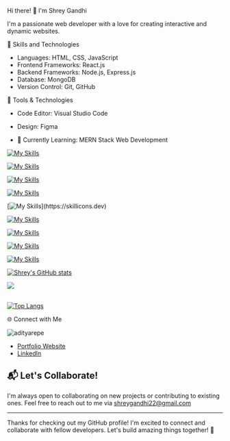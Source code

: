 Hi there! 👋 I'm Shrey Gandhi

I'm a passionate web developer with a love for creating interactive and dynamic websites.

🚀 Skills and Technologies

- Languages: HTML, CSS, JavaScript
- Frontend Frameworks: React.js
- Backend Frameworks: Node.js, Express.js
- Database: MongoDB
- Version Control: Git, GitHub

🔧 Tools & Technologies

- Code Editor: Visual Studio Code
- Design: Figma

- 🌱 Currently Learning: MERN Stack Web Development 

[![My Skills](https://skillicons.dev/icons?i=py,c,cpp,cs,java)](https://skillicons.dev)
  
[![My Skills](https://skillicons.dev/icons?i=html,css,js,bootstrap,tailwind,ts,angular,react)](https://skillicons.dev)

[![My Skills](https://skillicons.dev/icons?i=nodejs,expressjs,nextjs,jquery,django,flask,php,laravel,postman)](https://skillicons.dev)

[![My Skills](https://skillicons.dev/icons?i=mongodb,mysql,postgres,sqllite)](https://skillicons.dev)

[![My Skills](https://skillicons.dev/icons?i=aws,docker,firebase,)](https://skillicons.dev)

[![My Skills](https://skillicons.dev/icons?i=dart,flutter,kotlin,swift)](https://skillicons.dev)

[![My Skills](https://skillicons.dev/icons?i=vscode,wordpress,arduino,eclipse,figma,git,github,gitlab,notion,visualstudio,xd,anaconda,codepen,matlab,powershell)](https://skillicons.dev)

[![My Skills](https://skillicons.dev/icons?i=windows,linux)](https://skillicons.dev)

[![My Skills](https://skillicons.dev/icons?i=discord,gmail,instagram,linkdin,stackoverflow,twitter)](https://skillicons.dev)



  
[![Shrey's GitHub stats](https://github-readme-stats.vercel.app/api?username=shreygit225)](https://github.com/shreygit225/github-readme-stats)


  
<a href="https://github.com/shreygit225">
  
  <img align="center" src="https://github-readme-streak-stats.herokuapp.com/?user=shreygit225&theme=light" />
<br/><br/>




[![Top Langs](https://github-readme-stats.vercel.app/api/top-langs/?username=shreygit225)](https://github.com/shreygit225/github-readme-stats)



🌐 Connect with Me
<p align="left"> <img src="https://komarev.com/ghpvc/?username=shreygit225&label=Profile%20views&color=0e75b6&style=flat" alt="adityarepe" /> </p>

- [Portfolio Website](https://shreygandhi.my.canva.site/)
- [LinkedIn](https://www.linkedin.com/in/shreygandhi225/)


## 📬 Let's Collaborate!

I'm always open to collaborating on new projects or contributing to existing ones. Feel free to reach out to me via shreygandhi22@gmail.com

---

Thanks for checking out my GitHub profile! I'm excited to connect and collaborate with fellow developers. Let's build amazing things together! 🚀



<!---
shreygit225/shreygit225 is a ✨ special ✨ repository because its `README.md` (this file) appears on your GitHub profile.
You can click the Preview link to take a look at your changes.
--->
